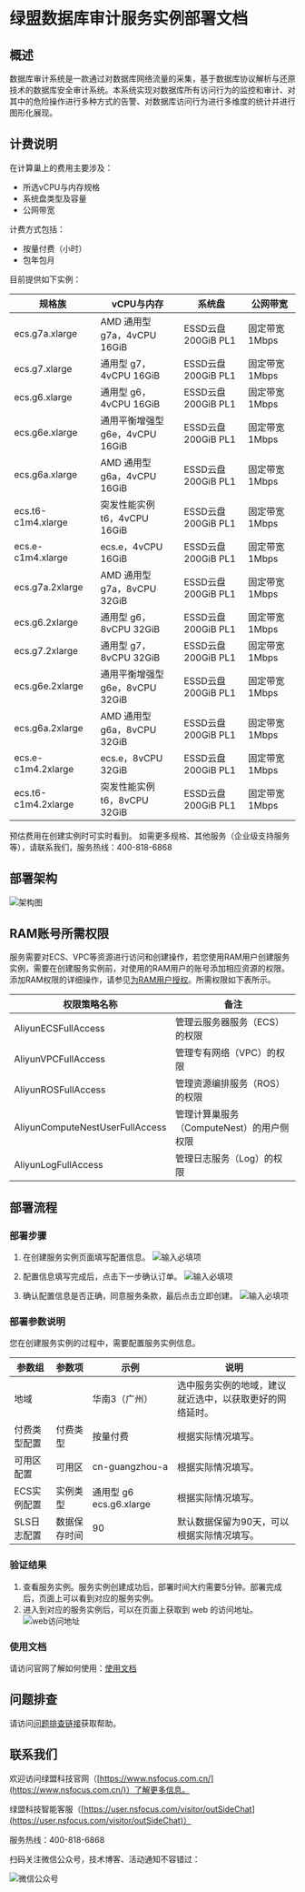 # 绿盟数据库审计服务实例部署文档

## 概述

数据库审计系统是一款通过对数据库网络流量的采集，基于数据库协议解析与还原技术的数据库安全审计系统。本系统实现对数据库所有访问行为的监控和审计、对其中的危险操作进行多种方式的告警、对数据库访问行为进行多维度的统计并进行图形化展现。

## 计费说明

在计算巢上的费用主要涉及：

- 所选vCPU与内存规格
- 系统盘类型及容量
- 公网带宽

计费方式包括：

- 按量付费（小时）
- 包年包月

目前提供如下实例：

| 规格族 | vCPU与内存 | 系统盘 | 公网带宽 |
| --- | --- | --- | --- |
| ecs.g7a.xlarge | AMD 通用型 g7a，4vCPU 16GiB | ESSD云盘 200GiB PL1 | 固定带宽1Mbps |
| ecs.g7.xlarge | 通用型 g7，4vCPU 16GiB | ESSD云盘 200GiB PL1 | 固定带宽1Mbps |
| ecs.g6.xlarge | 通用型 g6，4vCPU 16GiB | ESSD云盘 200GiB PL1 | 固定带宽1Mbps |
| ecs.g6e.xlarge | 通用平衡增强型 g6e，4vCPU 16GiB | ESSD云盘 200GiB PL1 | 固定带宽1Mbps |
| ecs.g6a.xlarge | AMD 通用型 g6a，4vCPU 16GiB | ESSD云盘 200GiB PL1 | 固定带宽1Mbps |
| ecs.t6-c1m4.xlarge | 突发性能实例 t6，4vCPU 16GiB | ESSD云盘 200GiB PL1 | 固定带宽1Mbps |
| ecs.e-c1m4.xlarge | ecs.e，4vCPU 16GiB | ESSD云盘 200GiB PL1 | 固定带宽1Mbps |
| ecs.g7a.2xlarge | AMD 通用型 g7a，8vCPU 32GiB | ESSD云盘 200GiB PL1 | 固定带宽1Mbps |
| ecs.g6.2xlarge | 通用型 g6，8vCPU 32GiB | ESSD云盘 200GiB PL1 | 固定带宽1Mbps |
| ecs.g7.2xlarge | 通用型 g7，8vCPU 32GiB | ESSD云盘 200GiB PL1 | 固定带宽1Mbps |
| ecs.g6e.2xlarge | 通用平衡增强型 g6e，8vCPU 32GiB | ESSD云盘 200GiB PL1 | 固定带宽1Mbps |
| ecs.g6a.2xlarge | AMD 通用型 g6a，8vCPU 32GiB | ESSD云盘 200GiB PL1 | 固定带宽1Mbps |
| ecs.e-c1m4.2xlarge | ecs.e，8vCPU 32GiB | ESSD云盘 200GiB PL1 | 固定带宽1Mbps |
| ecs.t6-c1m4.2xlarge | 突发性能实例 t6，8vCPU 32GiB | ESSD云盘 200GiB PL1 | 固定带宽1Mbps |

预估费用在创建实例时可实时看到。
如需更多规格、其他服务（企业级支持服务等），请联系我们，服务热线：400-818-6868


## 部署架构

![架构图](images/deploy_architecture.jpg)

## RAM账号所需权限

服务需要对ECS、VPC等资源进行访问和创建操作，若您使用RAM用户创建服务实例，需要在创建服务实例前，对使用的RAM用户的账号添加相应资源的权限。添加RAM权限的详细操作，请参见[为RAM用户授权](https://help.aliyun.com/document_detail/121945.html)。所需权限如下表所示。


| 权限策略名称 | 备注 |
| --- | --- |
| AliyunECSFullAccess | 管理云服务器服务（ECS）的权限 |
| AliyunVPCFullAccess | 管理专有网络（VPC）的权限 |
| AliyunROSFullAccess | 管理资源编排服务（ROS）的权限 |
| AliyunComputeNestUserFullAccess | 管理计算巢服务（ComputeNest）的用户侧权限 |
| AliyunLogFullAccess | 管理日志服务（Log）的权限 |


## 部署流程

### 部署步骤

1. 在创建服务实例页面填写配置信息。
![输入必填项](images/deploy_step_1.jpg)

2. 配置信息填写完成后，点击下一步确认订单。
![输入必填项](images/deploy_step_2.jpg)

3. 确认配置信息是否正确，同意服务条款，最后点击立即创建。
![输入必填项](images/deploy_step_3.jpg)

### 部署参数说明

您在创建服务实例的过程中，需要配置服务实例信息。

| 参数组 | 参数项 | 示例 | 说明 |
| --- | --- | --- | --- |
| 地域 |  | 华南3（广州） | 选中服务实例的地域，建议就近选中，以获取更好的网络延时。 |
| 付费类型配置 | 付费类型 | 按量付费 | 根据实际情况填写。 |
| 可用区配置 | 可用区 | cn-guangzhou-a | 根据实际情况填写。 |
| ECS实例配置 | 实例类型 | 通用型 g6 ecs.g6.xlarge | 根据实际情况填写。 |
| SLS日志配置 | 数据保存时间 | 90 | 默认数据保留为90天，可以根据实际情况填写。 |


### 验证结果

1. 查看服务实例。服务实例创建成功后，部署时间大约需要5分钟。部署完成后，页面上可以看到对应的服务实例。 
2. 进入到对应的服务实例后，可以在页面上获取到 web 的访问地址。
![web访问地址](images/web_visit_url.jpg)

### 使用文档

请访问官网了解如何使用：[使用文档](https://www.nsfocus.com.cn/)

## 问题排查

请访问[问题排查链接](https://www.aliyun.com)获取帮助。

## 联系我们

欢迎访问绿盟科技官网（[https://www.nsfocus.com.cn/](https://www.nsfocus.com.cn/)）了解更多信息。

绿盟科技智能客服（[https://user.nsfocus.com/visitor/outSideChat](https://user.nsfocus.com/visitor/outSideChat)）

服务热线：400-818-6868

扫码关注微信公众号，技术博客、活动通知不容错过：

![微信公众号](images/wx.png)
